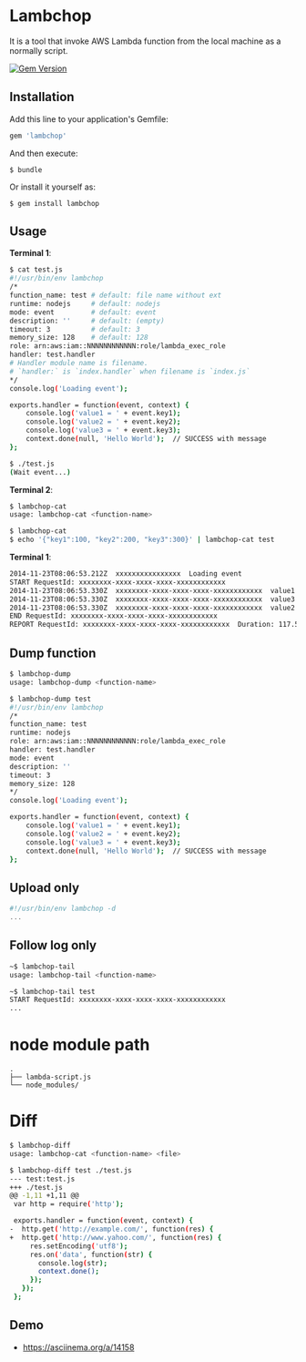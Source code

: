 # Lambchop

It is a tool that invoke AWS Lambda function from the local machine as a normally script.

[![Gem Version](https://badge.fury.io/rb/lambchop.svg)](http://badge.fury.io/rb/lambchop)

## Installation

Add this line to your application's Gemfile:

```ruby
gem 'lambchop'
```

And then execute:

    $ bundle

Or install it yourself as:

    $ gem install lambchop

## Usage

**Terminal 1**:
```sh
$ cat test.js
#!/usr/bin/env lambchop
/*
function_name: test # default: file name without ext
runtime: nodejs     # default: nodejs
mode: event         # default: event
description: ''     # default: (empty)
timeout: 3          # default: 3
memory_size: 128    # default: 128
role: arn:aws:iam::NNNNNNNNNNNN:role/lambda_exec_role
handler: test.handler
# Handler module name is filename.
# `handler:` is `index.handler` when filename is `index.js`
*/
console.log('Loading event');

exports.handler = function(event, context) {
    console.log('value1 = ' + event.key1);
    console.log('value2 = ' + event.key2);
    console.log('value3 = ' + event.key3);
    context.done(null, 'Hello World');  // SUCCESS with message
};

$ ./test.js
(Wait event...)
```

**Terminal 2**:
```sh
$ lambchop-cat
usage: lambchop-cat <function-name>

$ lambchop-cat
$ echo '{"key1":100, "key2":200, "key3":300}' | lambchop-cat test
```

**Terminal 1**:
```sh
2014-11-23T08:06:53.212Z  xxxxxxxxxxxxxxxx  Loading event
START RequestId: xxxxxxxx-xxxx-xxxx-xxxx-xxxxxxxxxxxx
2014-11-23T08:06:53.330Z  xxxxxxxx-xxxx-xxxx-xxxx-xxxxxxxxxxxx  value1 = 100
2014-11-23T08:06:53.330Z  xxxxxxxx-xxxx-xxxx-xxxx-xxxxxxxxxxxx  value3 = 300
2014-11-23T08:06:53.330Z  xxxxxxxx-xxxx-xxxx-xxxx-xxxxxxxxxxxx  value2 = 200
END RequestId: xxxxxxxx-xxxx-xxxx-xxxx-xxxxxxxxxxxx
REPORT RequestId: xxxxxxxx-xxxx-xxxx-xxxx-xxxxxxxxxxxx  Duration: 117.54 ms Billed Duration: 200 ms   Memory Size: 128 MB Max Memory Used: 9 MB
```

## Dump function

```sh
$ lambchop-dump
usage: lambchop-dump <function-name>

$ lambchop-dump test
#!/usr/bin/env lambchop
/*
function_name: test
runtime: nodejs
role: arn:aws:iam::NNNNNNNNNNNN:role/lambda_exec_role
handler: test.handler
mode: event
description: ''
timeout: 3
memory_size: 128
*/
console.log('Loading event');

exports.handler = function(event, context) {
    console.log('value1 = ' + event.key1);
    console.log('value2 = ' + event.key2);
    console.log('value3 = ' + event.key3);
    context.done(null, 'Hello World');  // SUCCESS with message
};
```

## Upload only

```javascript
#!/usr/bin/env lambchop -d
...
```

## Follow log only

```sh
~$ lambchop-tail
usage: lambchop-tail <function-name>

~$ lambchop-tail test
START RequestId: xxxxxxxx-xxxx-xxxx-xxxx-xxxxxxxxxxxx
...
```

# node module path
```
.
├── lambda-script.js
└── node_modules/
```

# Diff
```sh
$ lambchop-diff
usage: lambchop-cat <function-name> <file>

$ lambchop-diff test ./test.js
--- test:test.js
+++ ./test.js
@@ -1,11 +1,11 @@
 var http = require('http');

 exports.handler = function(event, context) {
-  http.get('http://example.com/', function(res) {
+  http.get('http://www.yahoo.com/', function(res) {
     res.setEncoding('utf8');
     res.on('data', function(str) {
       console.log(str);
       context.done();
     });
   });
 };
```

## Demo

* https://asciinema.org/a/14158
